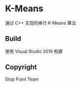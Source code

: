 # K-Means

通过 C++ 实现的串行 K-Means 算法

## Build

使用 Visual Studio 2019 构建

## Copyright

Stop Point Team